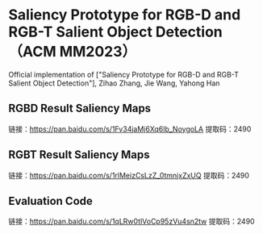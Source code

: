 # Saliency Prototype for RGB-D and RGB-T Salient Object Detection（ACM MM2023）
Official implementation of ["Saliency Prototype for RGB-D and RGB-T Salient Object Detection"], Zihao Zhang, Jie Wang, Yahong Han


## RGBD Result Saliency Maps
链接：https://pan.baidu.com/s/1Fv34jaMj6Xq6lb_NoygoLA 
提取码：2490
## RGBT Result Saliency Maps
链接：https://pan.baidu.com/s/1rlMeizCsLzZ_0tmnjxZxUQ 
提取码：2490
## Evaluation Code
链接：https://pan.baidu.com/s/1qLRw0tlVoCp95zVu4sn2tw 
提取码：2490
